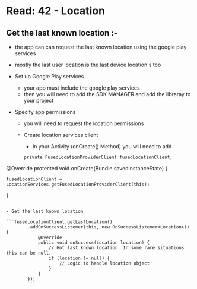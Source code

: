 # Read: 42 - Location

## Get the last known location :-
- the app can can request the last known location using the google play services 
- mostly the last user location is the last device location's too

- Set up Google Play services
  - your app must include the google play services 
  - then you will need to add the SDK MANAGER and add the libraray to your project 

- Specify app permissions
  - you will need to request the location permissions 
  
  - Create location services client
  
    - in your Activity (onCreate() Method) you will need to add 
    
    ```
    private FusedLocationProviderClient fusedLocationClient;

@Override
protected void onCreate(Bundle savedInstanceState) {

    fusedLocationClient = LocationServices.getFusedLocationProviderClient(this);
}
```

- Get the last known location

```fusedLocationClient.getLastLocation()
        .addOnSuccessListener(this, new OnSuccessListener<Location>() {
            @Override
            public void onSuccess(Location location) {
                // Got last known location. In some rare situations this can be null.
                if (location != null) {
                    // Logic to handle location object
                }
            }
        });
        ```
